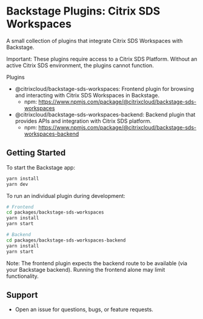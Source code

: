 # Backstage Plugins: Citrix SDS Workspaces

A small collection of plugins that integrate Citrix SDS Workspaces with Backstage.

Important: These plugins require access to a Citrix SDS Platform. Without an active Citrix SDS environment, the plugins cannot function.

Plugins

- @citrixcloud/backstage-sds-workspaces: Frontend plugin for browsing and interacting with Citrix SDS Workspaces in Backstage.
  - npm: https://www.npmjs.com/package/@citrixcloud/backstage-sds-workspaces
- @citrixcloud/backstage-sds-workspaces-backend: Backend plugin that provides APIs and integration with Citrix SDS platform.
  - npm: https://www.npmjs.com/package/@citrixcloud/backstage-sds-workspaces-backend

## Getting Started

To start the Backstage app:

```bash
yarn install
yarn dev
```

To run an individual plugin during development:

```bash
# Frontend
cd packages/backstage-sds-workspaces
yarn install
yarn start

# Backend
cd packages/backstage-sds-workspaces-backend
yarn install
yarn start
```

Note: The frontend plugin expects the backend route to be available (via your Backstage backend). Running the frontend alone may limit functionality.

## Support

- Open an issue for questions, bugs, or feature requests.
